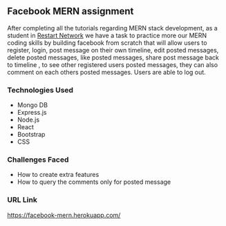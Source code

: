 ## Facebook MERN assignment

After completing all the tutorials regarding MERN stack development, as a student in [Restart Network](https://restart.network/) we have a task to practice more our MERN  coding skills by building facebook from scratch that will allow users to register, login, post message on their own timeline, edit posted messages, delete posted messages, like posted messages, share post message back to timeline , to see other registered users posted messages, they can  also comment on each others posted messages. Users are able to log out.

### Technologies Used

* Mongo DB
* Express.js
* Node.js 
* React
* Bootstrap
* CSS

### Challenges Faced

* How to create  extra features
* How to query the comments only for posted message


### URL Link

https://facebook-mern.herokuapp.com/
